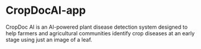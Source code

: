 # CropDocAI-app
CropDoc AI is an AI-powered plant disease detection system designed to help farmers and agricultural communities identify crop diseases at an early stage using just an image of a leaf.
